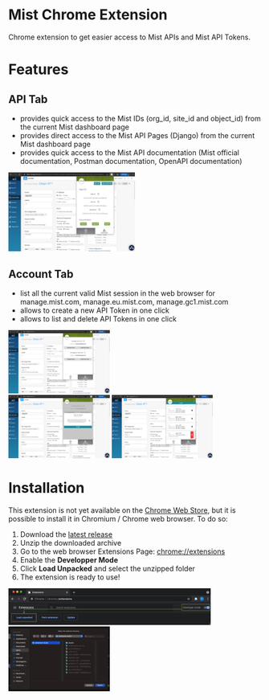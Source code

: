 # Mist Chrome Extension
Chrome extension to get easier access to Mist APIs and Mist API Tokens.
 
# Features
## API Tab
* provides quick access to the Mist IDs (org_id, site_id and object_id) from the current Mist dashboard page
* provides direct access to the Mist API Pages (Django) from the current Mist dashboard page
* provides quick access to the Mist API documentation (Mist official documentation, Postman documentation, OpenAPI documentation)

<div>
<img src="._readme/img/api.png" width="50%">

</div>

## Account Tab
* list all the current valid Mist session in the web browser for manage.mist.com, manage.eu.mist.com, manage.gc1.mist.com
* allows to create a new API Token in one click
* allows to list and delete API Tokens in one click


<div>
<img src="._readme/img/accounts_list.png" width="40%">
</div>
<div>
<img src="._readme/img/accounts_create.png" width="40%">
<img src="._readme/img/accounts_manage.png" width="40%">
</div>


# Installation
This extension is not yet available on the [Chrome Web Store](https://chrome.google.com/), but it is possible to install it in Chromium / Chrome web browser. To do so:
1. Download the [latest release](https://github.com/tmunzer/mist_chrome_extension/releases)
2. Unzip the downloaded archive
3. Go to the web browser Extensions Page: <a href="chrome://extensions" target="_blank">chrome://extensions</a> 
4. Enable the **Developper Mode**
5. Click **Load Unpacked** and select the unzipped folder
6. The extension is ready to use!


<img src="._readme/img/dev_mode.png" width="80%">
<img src="._readme/img/load_unpacked.png" width="40%">
